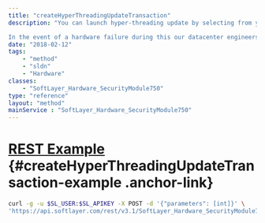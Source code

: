 ```yaml
---
title: "createHyperThreadingUpdateTransaction"
description: "You can launch hyper-threading update by selecting from your server list. It will bring your server offline for approximately 60 minutes while the update is in progress. 

In the event of a hardware failure during this our datacenter engineers will be notified of the problem automatically. They will then replace any failed components to bring your server back online, and will be contacting you to ensure that impact on your server is minimal. "
date: "2018-02-12"
tags:
    - "method"
    - "sldn"
    - "Hardware"
classes:
    - "SoftLayer_Hardware_SecurityModule750"
type: "reference"
layout: "method"
mainService : "SoftLayer_Hardware_SecurityModule750"
---
```


# [REST Example](#createHyperThreadingUpdateTransaction-example) <a href="/article/rest/"><i class="fas fa-question"></i></a> {#createHyperThreadingUpdateTransaction-example .anchor-link} 
```bash
curl -g -u $SL_USER:$SL_APIKEY -X POST -d '{"parameters": [int]}' \
'https://api.softlayer.com/rest/v3.1/SoftLayer_Hardware_SecurityModule750/{SoftLayer_Hardware_SecurityModule750ID}/createHyperThreadingUpdateTransaction'
```
